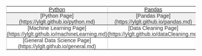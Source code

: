 <style type="text/css">
.tg  {border-collapse:collapse;border-spacing:0;border-color:#ccc;}
.tg td{font-family:Arial, sans-serif;font-size:14px;padding:0px 0px;border-style:solid;vertical-align: middle;border-width:1px;overflow:hidden;word-break:normal;border-color:#ccc;color:#333;background-color:#fff;}
.tg th{font-family:Arial, sans-serif;font-size:14px;font-weight:normal;padding:0px 0px;vertical-align: middle;border-style:solid;border-width:1px;overflow:hidden;word-break:normal;border-color:#ccc;color:#333;background-color:#f0f0f0;}
.tg .tg-c3ow{border-color:inherit;text-align:center;vertical-align:top}
.tg .tg-0pky{border-color:inherit;text-align:center;vertical-align:top}
</style>
<table class="tg">
  <tr>
    <td class="tg-c3ow"><a href="https://ylglt.github.io/python.md">Python</a></td>
    <td class="tg-c3ow"><a href="https://ylglt.github.io/pandas.md">Pandas</a></td>
    <td class="tg-0pky"><a href="https://ylglt.github.io/machineLearning.md">Machine Learning</a></td>
  </tr>
    <tr>
    <th class="tg-c3ow">[Python Page](https://ylglt.github.io/python.md)</th>
    <th class="tg-c3ow">[Pandas Page](https://ylglt.github.io/pandas.md)</th>
    <th class="tg-0pky">[Microsoft Azure Page](https://ylglt.github.io/microsoftAzure.md)</th>
  </tr>
  <tr>
    <td class="tg-c3ow">[Machine Learning Page](https://ylglt.github.io/machineLearning.md)</td>
    <td class="tg-c3ow">[Data Cleaning Page](https://ylglt.github.io/dataCleaning.md)</td>
    <td class="tg-0pky">[Web Scrapping Page](https://ylglt.github.io/webScrapping.md)</td>
  </tr>
  <tr>
    <td class="tg-c3ow">[General Data Science Page](https://ylglt.github.io/general.md)</td>
    <td class="tg-c3ow"></td>
    <td class="tg-0pky"></td>
  </tr>
</table>

